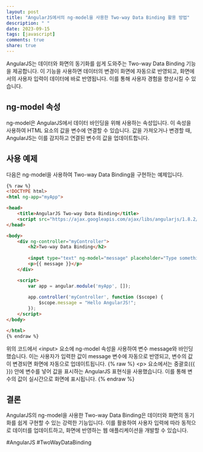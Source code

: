 ```yaml
---
layout: post
title: "AngularJS에서의 ng-model을 사용한 Two-way Data Binding 활용 방법"
description: " "
date: 2023-09-15
tags: [javascript]
comments: true
share: true
---
```


AngularJS는 데이터와 화면의 동기화를 쉽게 도와주는 Two-way Data Binding 기능을 제공합니다. 이 기능을 사용하면 데이터의 변경이 화면에 자동으로 반영되고, 화면에서의 사용자 입력이 데이터에 바로 반영됩니다. 이를 통해 사용자 경험을 향상시킬 수 있습니다.

## ng-model 속성

ng-model은 AngularJS에서 데이터 바인딩을 위해 사용하는 속성입니다. 이 속성을 사용하여 HTML 요소의 값을 변수에 연결할 수 있습니다. 값을 가져오거나 변경할 때, AngularJS는 이를 감지하고 연결된 변수의 값을 업데이트합니다.

## 사용 예제

다음은 ng-model을 사용하여 Two-way Data Binding을 구현하는 예제입니다. 

```html
{% raw %}
<!DOCTYPE html>
<html ng-app="myApp">

<head>
    <title>AngularJS Two-way Data Binding</title>
    <script src="https://ajax.googleapis.com/ajax/libs/angularjs/1.8.2/angular.min.js"></script>
</head>

<body>
    <div ng-controller="myController">
        <h2>Two-way Data Binding</h2>
        
        <input type="text" ng-model="message" placeholder="Type something">
        <p>{{ message }}</p>
    </div>

    <script>
        var app = angular.module('myApp', []);
        
        app.controller('myController', function ($scope) {
            $scope.message = "Hello AngularJS!";
        });
    </script>
</body>

</html>
{% endraw %}
```

위의 코드에서 \<input> 요소에 ng-model 속성을 사용하여 변수 message와 바인딩했습니다. 이는 사용자가 입력한 값이 message 변수에 자동으로 반영되고, 변수의 값이 변경되면 화면에 자동으로 업데이트됩니다. 
{% raw %}
\<p> 요소에서는 중괄호({{ }}) 안에 변수를 넣어 값을 표시하는 AngularJS 표현식을 사용했습니다. 이를 통해 변수의 값이 실시간으로 화면에 표시됩니다.
{% endraw %}
## 결론

AngularJS의 ng-model을 사용한 Two-way Data Binding은 데이터와 화면의 동기화를 쉽게 구현할 수 있는 강력한 기능입니다. 이를 활용하여 사용자 입력에 따라 동적으로 데이터를 업데이트하고, 화면에 반영하는 웹 애플리케이션을 개발할 수 있습니다.

#AngularJS #TwoWayDataBinding